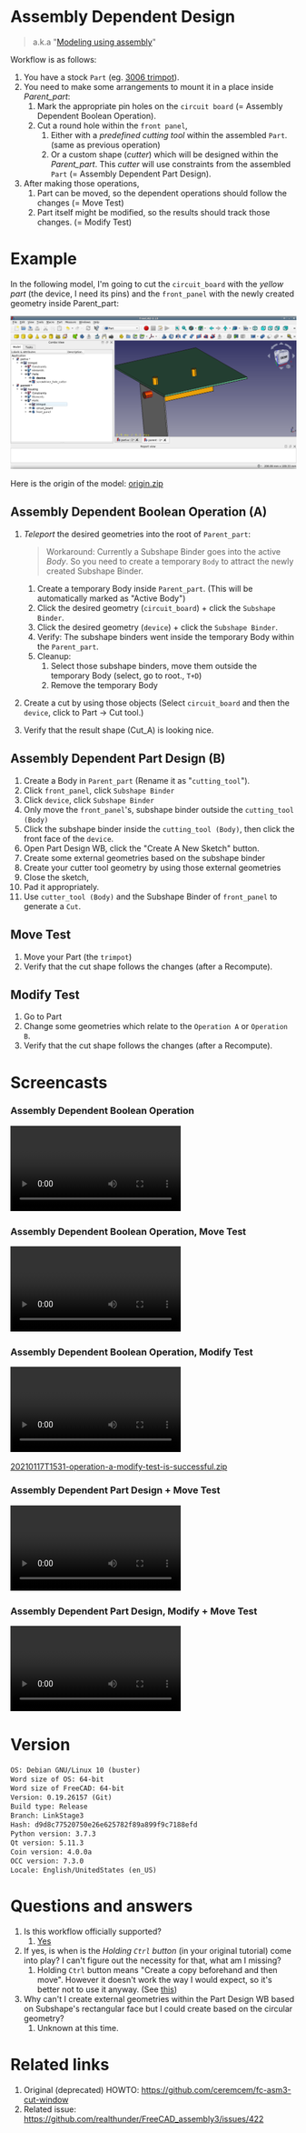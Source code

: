 # Assembly Dependent Design

> a.k.a "[Modeling using assembly](https://github.com/realthunder/FreeCAD_assembly3/wiki/Modeling-using-Assembly)"

Workflow is as follows: 

1. You have a stock `Part` (eg. [3006 trimpot](./3006-trimpot.png)).
2. You need to make some arrangements to mount it in a place inside *Parent_part*: 
    1. Mark the appropriate pin holes on the `circuit board` (= Assembly Dependent Boolean Operation).
    2. Cut a round hole within the `front panel`, 
        1. Either with a *predefined cutting tool* within the assembled `Part`. (same as previous operation)
        2. Or a custom shape (*cutter*) which will be designed within the *Parent_part*. This *cutter* will use constraints from the assembled `Part` (= Assembly Dependent Part Design).
3. After making those operations, 
    1. Part can be moved, so the dependent operations should follow the changes (= Move Test)
    2. Part itself might be modified, so the results should track those changes. (= Modify Test)

# Example

In the following model, I'm going to cut the `circuit_board` with the *yellow part* (the device, I need its pins) and the `front_panel` with the newly created geometry inside Parent_part:

![Banner](./example.png)

Here is the origin of the model: [origin.zip](./origin.zip)

## Assembly Dependent Boolean Operation (A)

1. *Teleport* the desired geometries into the root of `Parent_part`:

    > Workaround: Currently a Subshape Binder goes into the active *Body*. So you need to create a temporary `Body` to attract the newly created Subshape Binder. 
  
   1. Create a temporary Body inside `Parent_part`. (This will be automatically marked as "Active Body")
   2. Click the desired geometry (`circuit_board`) + click the `Subshape Binder`.
   2. Click the desired geometry (`device`) + click the `Subshape Binder`.
   3. Verify: The subshape binders went inside the temporary Body within the `Parent_part`. 
   4. Cleanup:
       1. Select those subshape binders, move them outside the temporary Body (select, go to root., `T+D`) 
       2. Remove the temporary Body
3. Create a cut by using those objects (Select `circuit_board` and then the `device`, click to Part -> Cut tool.)
4. Verify that the result shape (Cut_A) is looking nice. 

## Assembly Dependent Part Design (B)

1. Create a Body in `Parent_part` (Rename it as "`cutting_tool`"). 
2. Click `front_panel`, click `Subshape Binder`
3. Click `device`, click `Subshape Binder`
4. Only move the `front_panel`'s, subshape binder outside the `cutting_tool (Body)` 
5. Click the subshape binder inside the `cutting_tool (Body)`, then click the front face of the `device`. 
6. Open Part Design WB, click the "Create A New Sketch" button. 
7. Create some external geometries based on the subshape binder 
8. Create your cutter tool geometry by using those external geometries
9. Close the sketch, 
10. Pad it appropriately.
11. Use `cutter_tool (Body)` and the Subshape Binder of `front_panel` to generate a `Cut`. 

## Move Test

1. Move your Part (the `trimpot`)
2. Verify that the cut shape follows the changes (after a Recompute). 

## Modify Test

1. Go to Part
2. Change some geometries which relate to the `Operation A` or `Operation B`. 
3. Verify that the cut shape follows the changes (after a Recompute).


# Screencasts

### Assembly Dependent Boolean Operation

![](./operation-a.mp4)

### Assembly Dependent Boolean Operation, Move Test


![](./operation-a--move-test.mp4)


### Assembly Dependent Boolean Operation, Modify Test

![](./operation-a--modify-test.mp4)

[20210117T1531-operation-a-modify-test-is-successful.zip](./20210117T1531-operation-a-modify-test-is-successful.zip)


### Assembly Dependent Part Design + Move Test


![](./operation-b-and-move-test.mp4)


### Assembly Dependent Part Design, Modify + Move Test


![](./operation-b-modify-and-move.mp4)


# Version 

```
OS: Debian GNU/Linux 10 (buster)
Word size of OS: 64-bit
Word size of FreeCAD: 64-bit
Version: 0.19.26157 (Git)
Build type: Release
Branch: LinkStage3
Hash: d9d8c77520750e26e625782f89a899f9c7188efd
Python version: 3.7.3
Qt version: 5.11.3
Coin version: 4.0.0a
OCC version: 7.3.0
Locale: English/UnitedStates (en_US)
```

# Questions and answers

1. Is this workflow officially supported?
   1. [Yes](https://github.com/realthunder/FreeCAD_assembly3/issues/422#issuecomment-763219357) 
2. If yes, is when is the *Holding `Ctrl` button* (in your original tutorial) come into play? I can't figure out the necessity for that, what am I missing?
   1. Holding `Ctrl` button means "Create a copy beforehand and then move". However it doesn't work the way I would expect, so it's better not to use it anyway. (See [this](https://github.com/realthunder/FreeCAD_assembly3/issues/422#issuecomment-769260539)) 
4. Why can't I create external geometries within the Part Design WB based on Subshape's rectangular face but I could create based on the circular geometry? 
   1. Unknown at this time. 

# Related links 

1. Original (deprecated) HOWTO: https://github.com/ceremcem/fc-asm3-cut-window
2. Related issue: https://github.com/realthunder/FreeCAD_assembly3/issues/422

